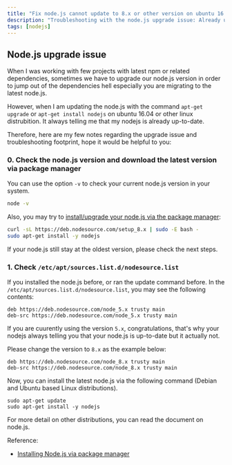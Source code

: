```yaml
---
title: "Fix node.js cannot update to 8.x or other version on ubuntu 16.04"
description: "Troubleshooting with the node.js upgrade issue: Already up-to-date"
tags: [nodejs]
---
```


## Node.js upgrade issue 

When I was working with few projects with latest npm or related dependencies, sometimes we have to upgrade our node.js version in order to jump out of the dependencies hell especially you are migrating to the latest node.js.

However, when I am updating the node.js with the command `apt-get upgrade` or `apt-get install nodejs` on ubuntu 16.04 or other linux distrubition. It always telling me that my nodejs is already up-to-date.

Therefore, here are my few notes regarding the upgrade issue and troubleshooting footprint, hope it would be helpful to you:

### 0. Check the node.js version and download the latest version via package manager

You can use the option `-v` to check your current node.js version in your system.

```bash
node -v
```

Also, you may try to [install/upgrade your node.js via the package manager][1]:

```bash
curl -sL https://deb.nodesource.com/setup_8.x | sudo -E bash -
sudo apt-get install -y nodejs
```

If your node.js still stay at the oldest version, please check the next steps.

### 1. Check `/etc/apt/sources.list.d/nodesource.list`

If you installed the node.js before, or ran the update command before. In the `/etc/apt/sources.list.d/nodesource.list`, you may see the following contents:
```
deb https://deb.nodesource.com/node_5.x trusty main
deb-src https://deb.nodesource.com/node_5.x trusty main
```

If you are cuurently using the version `5.x`, congratulations, that's why your nodejs always telling you that your node.js is up-to-date but it actually not.

Please change the version to `8.x` as the example below:
```
deb https://deb.nodesource.com/node_8.x trusty main
deb-src https://deb.nodesource.com/node_8.x trusty main
```

Now, you can install the latest node.js via the following command (Debian and Ubuntu based Linux distributions).
```
sudo apt-get update
sudo apt-get install -y nodejs
```

For more detail on other distributions, you can read the document on node.js.


Reference:

- [Installing Node.js via package manager][1]


[1]: https://nodejs.org/en/download/package-manager/#debian-and-ubuntu-based-linux-distributions
